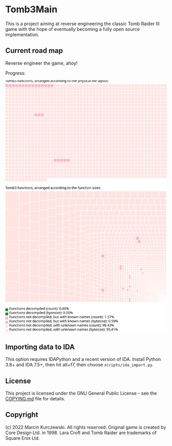# Tomb3Main

This is a project aiming at reverse engineering the classic Tomb Raider III
game with the hope of eventually becoming a fully open source implementation.

## Current road map

Reverse engineer the game, ahoy!

Progress:

![](docs/progress.svg)

## Importing data to IDA

This option requires IDAPython and a recent version of IDA. Install Python 3.8+
and IDA 7.5+, then hit alt+f7, then choose `scripts/ida_import.py`.

## License

This project is licensed under the GNU General Public License - see the
[COPYING.md](COPYING.md) file for details.

## Copyright

(c) 2022 Marcin Kurczewski. All rights reserved. Original game is created by
Core Design Ltd. in 1998. Lara Croft and Tomb Raider are trademarks of Square
Enix Ltd.
